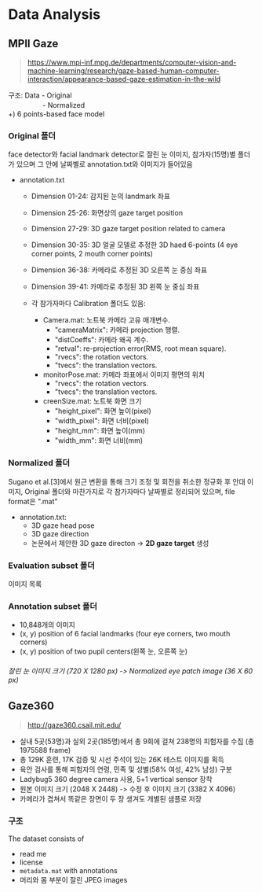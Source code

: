 # Data Analysis
## MPII Gaze
>https://www.mpi-inf.mpg.de/departments/computer-vision-and-machine-learning/research/gaze-based-human-computer-interaction/appearance-based-gaze-estimation-in-the-wild

구조: Data - Original<br>
　　　　　- Normalized<br>
+) 6 points-based face model

### Original 폴더
face detector와 facial landmark detector로 잘린 눈 이미지, 참가자(15명)별 폴더가 있으며 그 안에 날짜별로 annotation.txt와 이미지가 들어있음<br>

- annotation.txt
  - Dimension 01-24: 감지된 눈의 landmark 좌표
  - Dimension 25-26: 화면상의 gaze target position
  - Dimension 27-29: 3D gaze target position related to camera
  - Dimension 30-35: 3D 얼굴 모델로 추정한 3D haed 6-points (4 eye corner points, 2 mouth corner points)
  - Dimension 36-38: 카메라로 추정된 3D 오른쪽 눈 중심 좌표
  - Dimension 39-41: 카메라로 추정된 3D 왼쪽 눈 중심 좌표

  - 각 참가자마다 Calibration 폴더도 있음:
    - Camera.mat: 노트북 카메라 고유 매개변수.
      - "cameraMatrix": 카메라 projection 행렬.
      - "distCoeffs": 카메라 왜곡 계수.
      - "retval": re-projection error(RMS, root mean square).
      - "rvecs": the rotation vectors.
      - "tvecs": the translation vectors.
    - monitorPose.mat: 카메라 좌표에서 이미지 평면의 위치
      - "rvecs": the rotation vectors.
      - "tvecs": the translation vectors.
    - creenSize.mat: 노트북 화면 크기
      - "height_pixel": 화면 높이(pixel)
      - "width_pixel": 화면 너비(pixel)
      - "height_mm": 화면 높이(mm)
      - "width_mm": 화면 너비(mm)

### Normalized 폴더
Sugano et al.[3]에서 원근 변환을 통해 크기 조정 및 회전을 취소한 정규화 후 안대 이미지, Original 폴더와 마찬가지로 각 참가자마다 날짜별로 정리되어 있으며, file format은 ".mat"<br>

- annotation.txt:
  - 3D gaze head pose
  - 3D gaze direction
  - 논문에서 제안한 3D gaze directon -> **2D gaze target** 생성

### Evaluation subset 폴더
이미지 목록

### Annotation subset 폴더
- 10,848개의 이미지<br>
- (x, y) position of 6 facial landmarks (four eye corners, two mouth corners)<br>
- (x, y) position of two pupil centers(왼쪽 눈, 오른쪽 눈)

###### 잘린 눈 이미지 크기 (720 X 1280 px) -> Normalized eye patch image (36 X 60 px)

## Gaze360
>http://gaze360.csail.mit.edu/

- 실내 5곳(53명)과 실외 2곳(185명)에서 총 9회에 걸쳐 238명의 피험자를 수집 (총 1975588 frame)
- 총 129K 훈련, 17K 검증 및 시선 주석이 있는 26K 테스트 이미지를 획득 
- 육안 검사를 통해 피험자의 연령, 민족 및 성별(58% 여성, 42% 남성) 구분
- Ladybug5 360 degree camera 사용, 5+1 vertical sensor 장착
- 원본 이미지 크기 (2048 X 2448) -> 수정 후 이미지 크기 (3382 X 4096)
- 카메라가 겹쳐서 똑같은 장면이 두 장 생겨도 개별된 샘플로 저장

### 구조
The dataset consists of
- read me
- license
- ```metadata.mat``` with annotations
- 머리와 몸 부분이 잘린 JPEG images
